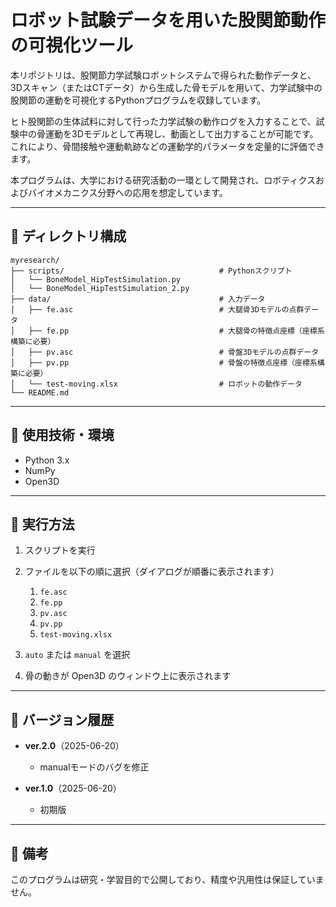 # ロボット試験データを用いた股関節動作の可視化ツール

本リポジトリは、股関節力学試験ロボットシステムで得られた動作データと、3Dスキャン（またはCTデータ）から生成した骨モデルを用いて、力学試験中の股関節の運動を可視化するPythonプログラムを収録しています。

ヒト股関節の生体試料に対して行った力学試験の動作ログを入力することで、試験中の骨運動を3Dモデルとして再現し、動画として出力することが可能です。  
これにより、骨間接触や運動軌跡などの運動学的パラメータを定量的に評価できます。

本プログラムは、大学における研究活動の一環として開発され、ロボティクスおよびバイオメカニクス分野への応用を想定しています。

---

## 📁 ディレクトリ構成

```
myresearch/
├── scripts/               　　　　　　　　　　   # Pythonスクリプト
│   └── BoneModel_HipTestSimulation.py
│   └── BoneModel_HipTestSimulation_2.py
├── data/                     　　　　　　　　　　# 入力データ
│   ├── fe.asc              　　　　　　　　　　  # 大腿骨3Dモデルの点群データ
│   ├── fe.pp              　　　　　　　　　　   # 大腿骨の特徴点座標（座標系構築に必要）
│   ├── pv.asc              　　　　　　　　　　  # 骨盤3Dモデルの点群データ
│   ├── pv.pp                　　　　　　　　　　 # 骨盤の特徴点座標（座標系構築に必要）
│   └── test-moving.xlsx    　　　　　　　　　　  # ロボットの動作データ
└── README.md
```

---

## 🧪 使用技術・環境

- Python 3.x  
- NumPy  
- Open3D  

---

## 🚀 実行方法

1. スクリプトを実行  

2. ファイルを以下の順に選択（ダイアログが順番に表示されます）  
   1. `fe.asc`  
   2. `fe.pp`  
   3. `pv.asc`  
   4. `pv.pp`  
   5. `test-moving.xlsx`

3. `auto` または `manual` を選択  
4. 骨の動きが Open3D のウィンドウ上に表示されます

---

## 📝 バージョン履歴

- **ver.2.0**（2025-06-20）  
  - manualモードのバグを修正

- **ver.1.0**（2025-06-20）  
  - 初期版

---

## 📌 備考

このプログラムは研究・学習目的で公開しており、精度や汎用性は保証していません。
